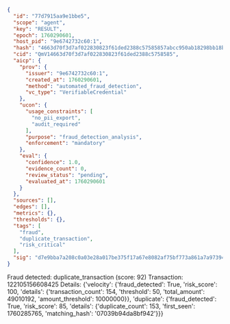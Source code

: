 ```json
{
  "id": "77d7915aa9e1bbe5",
  "scope": "agent",
  "key": "RESULT",
  "epoch": 1760290601,
  "host_pid": "9e6742732c60:1",
  "hash": "4663d70f3d7af022830823f61ded2388c57585857abcc950ab18298bb18b6b04",
  "cid": "QmV14663d70f3d7af022830823f61ded2388c5758585",
  "aicp": {
    "prov": {
      "issuer": "9e6742732c60:1",
      "created_at": 1760290601,
      "method": "automated_fraud_detection",
      "vc_type": "VerifiableCredential"
    },
    "ucon": {
      "usage_constraints": [
        "no_pii_export",
        "audit_required"
      ],
      "purpose": "fraud_detection_analysis",
      "enforcement": "mandatory"
    },
    "eval": {
      "confidence": 1.0,
      "evidence_count": 0,
      "review_status": "pending",
      "evaluated_at": 1760290601
    }
  },
  "sources": [],
  "edges": [],
  "metrics": {},
  "thresholds": {},
  "tags": [
    "fraud",
    "duplicate_transaction",
    "risk_critical"
  ],
  "sig": "d7e9bba7a208c0a03e28a017be375f17a67e8082af75bf773a861a7a97394b99"
}
```

Fraud detected: duplicate_transaction (score: 92)
Transaction: 122105156608425
Details: {'velocity': {'fraud_detected': True, 'risk_score': 100, 'details': {'transaction_count': 154, 'threshold': 50, 'total_amount': 49010192, 'amount_threshold': 10000000}}, 'duplicate': {'fraud_detected': True, 'risk_score': 85, 'details': {'duplicate_count': 153, 'first_seen': 1760285765, 'matching_hash': '07039b94da8bf942'}}}